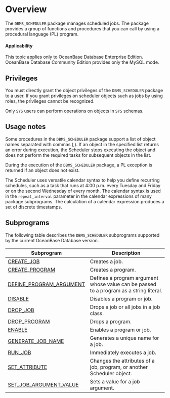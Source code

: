 # Overview

The `DBMS_SCHEDULER` package manages scheduled jobs. The package provides a group of functions and procedures that you can call by using a procedural language (PL) program.

<main id="notice" >
    <h4>Applicability</h4>
    <p>This topic applies only to OceanBase Database Enterprise Edition. OceanBase Database Community Edition provides only the MySQL mode. </p>
  </main>

## Privileges

You must directly grant the object privileges of the `DBMS_SCHEDULER` package to a user. If you grant privileges on scheduler objects such as jobs by using roles, the privileges cannot be recognized.

Only `SYS` users can perform operations on objects in `SYS` schemas.

## Usage notes

Some procedures in the `DBMS_SCHEDULER` package support a list of object names separated with commas (,). If an object in the specified list returns an error during execution, the Scheduler stops executing the object and does not perform the required tasks for subsequent objects in the list.

During the execution of the `DBMS_SCHEDULER` package, a PL exception is returned if an object does not exist.

The Scheduler uses versatile calendar syntax to help you define recurring schedules, such as a task that runs at 4:00 p.m. every Tuesday and Friday or on the second Wednesday of every month. The calendar syntax is used in the `repeat_interval` parameter in the calendar expressions of many package subprograms. The calculation of a calendar expression produces a set of discrete timestamps.

## Subprograms

The following table describes the `DBMS_SCHEDULER` subprograms supported by the current OceanBase Database version.


| Subprogram | Description |
|------------------------------------------------------------------------|-----------------------------|
| [CREATE_JOB](2.create-job-oracle.md) | Creates a job.  |
| [CREATE_PROGRAM](3.create-program-oracle.md) | Creates a program.  |
| [DEFINE_PROGRAM_ARGUMENT](4.define-program-argument-oracle.md) | Defines a program argument whose value can be passed to a program as a string literal.  |
| [DISABLE](5.disable-oracle.md) | Disables a program or job.  |
| [DROP_JOB](6.drop-job-oracle.md) | Drops a job or all jobs in a job class.  |
| [DROP_PROGRAM](7.drop-program-oracle.md) | Drops a program.  |
| [ENABLE](8.enable-oracle.md) | Enables a program or job.  |
| [GENERATE_JOB_NAME](9.generate-job-name-oracle.md) | Generates a unique name for a job.  |
| [RUN_JOB](10.run-job-oracle.md) | Immediately executes a job.  |
| [SET_ATTRIBUTE](11.set-attribute-oracle.md) | Changes the attributes of a job, program, or another Scheduler object.  |
| [SET_JOB_ARGUMENT_VALUE](12.set-job-argument-value-oracle.md) | Sets a value for a job argument.  |


